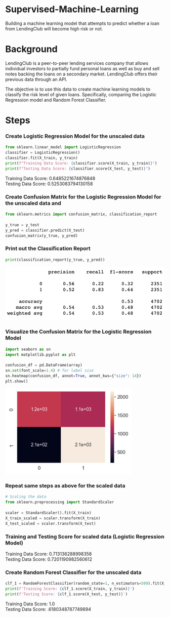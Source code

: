 # Supervised-Machine-Learning
Building a machine learning model that attempts to predict whether a loan from LendingClub will become high risk or not.

# Background
LendingClub is a peer-to-peer lending services company that allows individual investors to partially fund personal loans as well as buy and sell notes backing the loans on a secondary market. LendingClub offers their previous data through an API.

The objective is to use this data to create machine learning models to classify the risk level of given loans. Specifically, comparing the Logistic Regression model and Random Forest Classifier.

# Steps
### Create Logistic Regression Model for the unscaled data
```python
from sklearn.linear_model import LogisticRegression
classifier = LogisticRegression()
classifier.fit(X_train, y_train)
print(f"Training Data Score: {classifier.score(X_train, y_train)}")
print(f"Testing Data Score: {classifier.score(X_test, y_test)}")
```
Training Data Score: 0.6485221674876848 <br>
Testing Data Score: 0.5253083794130158

### Create Confusion Matrix for the Logistic Regression Model for the unscaled data and 
```python
from sklearn.metrics import confusion_matrix, classification_report

y_true = y_test
y_pred = classifier.predict(X_test)
confusion_matrix(y_true, y_pred)
```
### Print out the Classification Report
```python
print(classification_report(y_true, y_pred))
```
<img src="https://github.com/bay0624/Supervised-Machine-Learning/blob/main/images/Class_Report1.png" width="600">

### Visualize the Confusion Matrix for the Logistic Regression Model
```python
import seaborn as sn
import matplotlib.pyplot as plt

confusion_df = pd.DataFrame(array)
sn.set(font_scale=1.4) # for label size
sn.heatmap(confusion_df, annot=True, annot_kws={"size": 14})
plt.show()
```
<img src="https://github.com/bay0624/Supervised-Machine-Learning/blob/main/images/Confusion_Matrix1.png" width="400">

### Repeat same steps as above for the scaled data
```python
# Scaling the data
from sklearn.preprocessing import StandardScaler

scaler = StandardScaler().fit(X_train)
X_train_scaled = scaler.transform(X_train)
X_test_scaled = scaler.transform(X_test)
```
### Training and Testing Score for scaled data (Logistic Regression Model)
Training Data Score: 0.713136288998358 <br>
Testing Data Score: 0.7201190982560612

### Create Random Forest Classifier for the unscaled data
```python
clf_1 = RandomForestClassifier(random_state=1, n_estimators=500).fit(X_train, y_train)
print(f'Training Score: {clf_1.score(X_train, y_train)}')
print(f'Testing Score: {clf_1.score(X_test, y_test)}')
```
Training Data Score: 1.0 <br>
Testing Data Score: .6180348787749894
